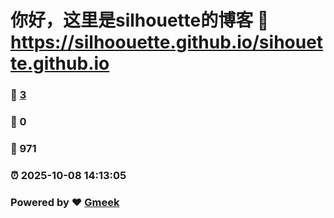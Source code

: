 # 你好，这里是silhouette的博客 :link: https://silhoouette.github.io/sihouette.github.io 
### :page_facing_up: [3](https://silhoouette.github.io/sihouette.github.io/tag.html) 
### :speech_balloon: 0 
### :hibiscus: 971 
### :alarm_clock: 2025-10-08 14:13:05 
### Powered by :heart: [Gmeek](https://github.com/Meekdai/Gmeek)
